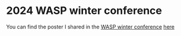 # 2024 WASP winter conference
You can find the poster I shared in the [WASP winter conference](https://internal.wasp-sweden.org/wasp-winter-conference-2024/) [here](https://www.itn.liu.se/~marfa45/wasp/winterconf2024/posters/razan_ghzouli.pdf)
